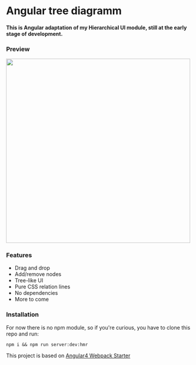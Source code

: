 # Angular tree diagramm
#### This is Angular adaptation of my Hierarchical UI module, still at the early stage of development.

### Preview
<img src="http://i.imgur.com/WOpAOfv.png" width="500">

### Features
- Drag and drop
- Add/remove nodes
- Tree-like UI
- Pure CSS relation lines
- No dependencies
- More to come

### Installation
For now there is no npm module, so if you're curious, you have to clone this repo and run:
```
npm i && npm run server:dev:hmr
```

This project is based on [Angular4 Webpack Starter](https://github.com/AngularClass/angular-starter)
